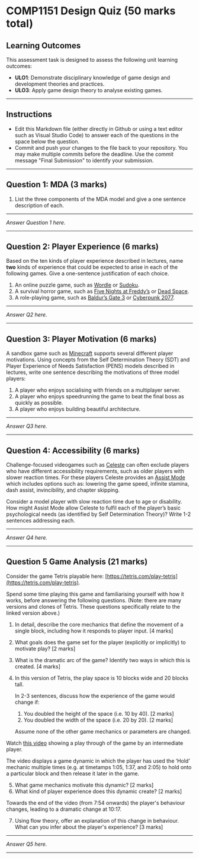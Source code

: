 # COMP1151 Design Quiz (50 marks total)

## Learning Outcomes

This assessment task is designed to assess the following unit learning outcomes:

*   **ULO1**: Demonstrate disciplinary knowledge of game design and development theories and practices.
*   **ULO3**: Apply game design theory to analyse existing games.

---

## Instructions

* Edit this Markdown file (either directly in Github or using a text editor such as Visual Studio Code) to answer each of the questions in the space below the question. 
* Commit and push your changes to the file back to your repository. You may make multiple commits before the deadline. Use the commit message "Final Submission" to identify your submission.

---

## Question 1: MDA (3 marks)

1.  List the three components of the MDA model and give a one sentence description of each.
---

*Answer Question 1 here.*

---

## Question 2: Player Experience (6 marks)

Based on the ten kinds of player experience described in lectures, name **two** kinds of experience that could be expected to arise in each of the following games. Give a one-sentence justification of each choice.

1.  An online puzzle game, such as [Wordle](https://www.nytimes.com/games/wordle/index.html) or [Sudoku](https://www.nytimes.com/puzzles/sudoku).
2.  A survival horror game, such as [Five Nights at Freddy’s](https://store.steampowered.com/app/319510/Five_Nights_at_Freddys/) or [Dead Space](https://store.steampowered.com/app/1693980/Dead_Space/).
3.  A role-playing game, such as [Baldur’s Gate 3](https://store.steampowered.com/app/1086940/Baldurs_Gate_3/) or [Cyberpunk 2077](https://store.steampowered.com/app/1091500/Cyberpunk_2077/).

---

*Answer Q2 here.*

---

## Question 3: Player Motivation (6 marks)

A sandbox game such as [Minecraft](https://www.minecraft.net/en-us) supports several different player motivations. Using concepts from the Self Determination Theory (SDT) and Player Experience of Needs Satisfaction (PENS) models described in lectures, write one sentence describing the motivations of three model players:

1.  A player who enjoys socialising with friends on a multiplayer server.
2.  A player who enjoys speedrunning the game to beat the final boss as quickly as possible.
3.  A player who enjoys building beautiful architecture.

---

*Answer Q3 here.*

---

## Question 4: Accessibility (6 marks)

Challenge-focused videogames such as [Celeste](https://store.steampowered.com/app/504230/Celeste/) can often exclude players who have different accessibility requirements, such as older players with slower reaction times. For these players Celeste provides an [Assist Mode](https://celeste.ink/wiki/Assist_Mode) which includes options such as: lowering the game speed, infinite stamina, dash assist, invincibility, and chapter skipping.

Consider a model player with slow reaction time due to age or disability. How might Assist Mode allow Celeste to fulfil each of the player’s basic psychological needs (as identified by Self Determination Theory)? Write 1-2 sentences addressing each.

---

*Answer Q4 here.*

---

## Question 5 Game Analysis (21 marks)

Consider the game Tetris playable here: [https://tetris.com/play-tetris](https://tetris.com/play-tetris).

Spend some time playing this game and familiarising yourself with how it works, before answering the following questions. (Note: there are many versions and clones of Tetris. These questions specifically relate to the linked version above.)

1.  In detail, describe the core mechanics that define the movement of a single block, including how it responds to player input. \[4 marks\]
2.  What goals does the game set for the player (explicitly or implicitly) to motivate play? \[2 marks\]
3.  What is the dramatic arc of the game? Identify two ways in which this is created. \[4 marks\]
4.  In this version of Tetris, the play space is 10 blocks wide and 20 blocks tall.
    
    In 2-3 sentences, discuss how the experience of the game would change if:
    1.  You doubled the height of the space (i.e. 10 by 40). \[2 marks\]
    2.  You doubled the width of the space (i.e. 20 by 20). \[2 marks\]
    
    Assume none of the other game mechanics or parameters are changed.

  Watch [this video](https://echo360.net.au/media/70fbe4e8-ffdc-4e6b-b338-fc10f953b4ff/public) showing a play through of the game by an intermediate player.
  
  The video displays a game dynamic in which the player has used the ‘Hold’ mechanic multiple times (e.g. at timetamps 1:05, 1:37, and 2:05) to hold onto a particular block and then release it later in the game. 

5.  What game mechanics motivate this dynamic? \[2 marks\]
6.  What kind of player experience does this dynamic create? \[2 marks\]

   Towards the end of the video (from 7:54 onwards) the player's behaviour changes, leading to a dramatic change at 10:17.

7. Using flow theory, offer an explanation of this change in behaviour. What can you infer about the player's experience? \[3 marks\]

---

*Answer Q5 here.*

---
